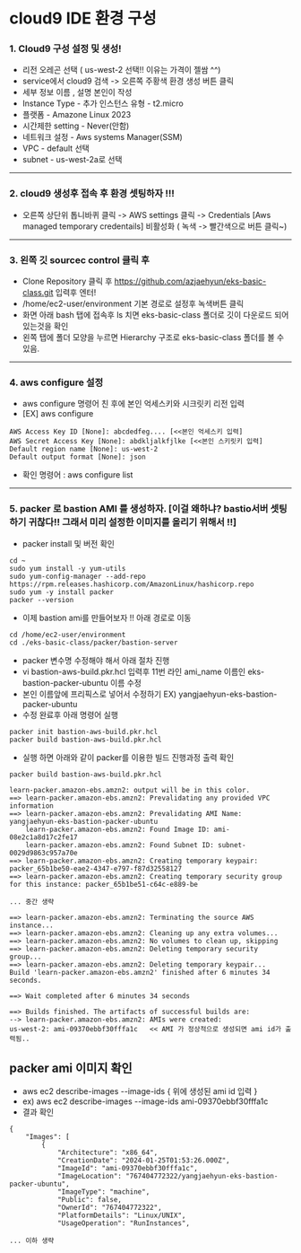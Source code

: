 # cloud9 IDE 환경 구성



### 1. Cloud9 구성 설정 및 생성!
- 리전 오레곤 선택 ( us-west-2 선택!! 이유는 가격이 젤쌈 ^^)
- service에서 cloud9 검색 -> 오른쪽 주황색 환경 생성 버튼 클릭
- 세부 정보 이름 , 설명 본인이 작성 
- Instance Type - 추가 인스턴스 유형 - t2.micro
- 플랫폼 - Amazone Linux 2023
- 시간제한 setting - Never(안함)
- 네트워크 설정 - Aws systems Manager(SSM)
- VPC - default 선택
- subnet - us-west-2a로 선택  

---

### 2. cloud9 생성후 접속 후 환경 셋팅하자 !!!
- 오른쪽 상단위 톱니바퀴 클릭 -> AWS settings 클릭 -> Credentials [Aws managed temporary credentails] 비활성화 ( 녹색 -> 빨간색으로 버튼 클릭~)  


---
### 3. 왼쪽 깃 sourcec control 클릭 후
-  Clone Repository 클릭 후 https://github.com/azjaehyun/eks-basic-class.git 입력후 엔터!
-  /home/ec2-user/environment 기본 경로로 설정후 녹색버튼 클릭
- 화면 아래 bash 탭에 접속후 ls 치면 eks-basic-class 폴더로 깃이 다운로드 되어 있는것을 확인
- 왼쪽 탭에 폴더 모양을 누르면 Hierarchy 구조로  eks-basic-class 폴더를 볼 수 있음.  


---
### 4. aws configure 설정
- aws configure 명령어 친 후에 본인 억세스키와 시크릿키 리전 입력
- [EX] aws configure
```
AWS Access Key ID [None]: abcdedfeg.... [<<본인 억세스키 입력]
AWS Secret Access Key [None]: abdkljalkfjlke [<<본인 스키릿키 입력]
Default region name [None]: us-west-2
Default output format [None]: json
```
- 확인 명령어 : aws configure list

--- 
### 5. packer 로 bastion AMI 를 생성하자. [이걸 왜하냐? bastio서버 셋팅하기 귀찮다!! 그래서 미리 설정한 이미지를 올리기 위해서 !!]
- packer install 및 버전 확인
```
cd ~
sudo yum install -y yum-utils
sudo yum-config-manager --add-repo https://rpm.releases.hashicorp.com/AmazonLinux/hashicorp.repo
sudo yum -y install packer
packer --version 
```
  

- 이제 bastion ami를 만들어보자 !! 아래 경로로 이동
```
cd /home/ec2-user/environment
cd ./eks-basic-class/packer/bastion-server
```
- packer 변수명 수정해야 해서 아래 절차 진행
- vi bastion-aws-build.pkr.hcl 입력후 11번 라인 ami_name 이름인 eks-bastion-packer-ubuntu 이름 수정
- 본인 이름앞에 프리픽스로 넣어서 수정하기 EX) yangjaehyun-eks-bastion-packer-ubuntu
- 수정 완료후 아래 명령어 실행
  

```
packer init bastion-aws-build.pkr.hcl
packer build bastion-aws-build.pkr.hcl
```
- 실행 하면 아래와 같이 packer를 이용한 빌드 진행과정 출력 확인  

```
packer build bastion-aws-build.pkr.hcl 

learn-packer.amazon-ebs.amzn2: output will be in this color.
==> learn-packer.amazon-ebs.amzn2: Prevalidating any provided VPC information
==> learn-packer.amazon-ebs.amzn2: Prevalidating AMI Name: yangjaehyun-eks-bastion-packer-ubuntu
    learn-packer.amazon-ebs.amzn2: Found Image ID: ami-08e2c1a8d17c2fe17
    learn-packer.amazon-ebs.amzn2: Found Subnet ID: subnet-0029d9863c957a70e
==> learn-packer.amazon-ebs.amzn2: Creating temporary keypair: packer_65b1be50-eae2-4347-e797-f87d32558127
==> learn-packer.amazon-ebs.amzn2: Creating temporary security group for this instance: packer_65b1be51-c64c-e889-be

... 중간 생략

==> learn-packer.amazon-ebs.amzn2: Terminating the source AWS instance...
==> learn-packer.amazon-ebs.amzn2: Cleaning up any extra volumes...
==> learn-packer.amazon-ebs.amzn2: No volumes to clean up, skipping
==> learn-packer.amazon-ebs.amzn2: Deleting temporary security group...
==> learn-packer.amazon-ebs.amzn2: Deleting temporary keypair...
Build 'learn-packer.amazon-ebs.amzn2' finished after 6 minutes 34 seconds.

==> Wait completed after 6 minutes 34 seconds

==> Builds finished. The artifacts of successful builds are:
--> learn-packer.amazon-ebs.amzn2: AMIs were created:
us-west-2: ami-09370ebbf30fffa1c   << AMI 가 정상적으로 생성되면 ami id가 출력됨..
```
  

## packer ami 이미지 확인
- aws ec2 describe-images --image-ids { 위에 생성된 ami id 입력 }
- ex) aws ec2 describe-images --image-ids ami-09370ebbf30fffa1c 
- 결과 확인
```
{
    "Images": [
        {
            "Architecture": "x86_64",
            "CreationDate": "2024-01-25T01:53:26.000Z",
            "ImageId": "ami-09370ebbf30fffa1c",
            "ImageLocation": "767404772322/yangjaehyun-eks-bastion-packer-ubuntu",
            "ImageType": "machine",
            "Public": false,
            "OwnerId": "767404772322",
            "PlatformDetails": "Linux/UNIX",
            "UsageOperation": "RunInstances", 

... 이하 생략
```

  


